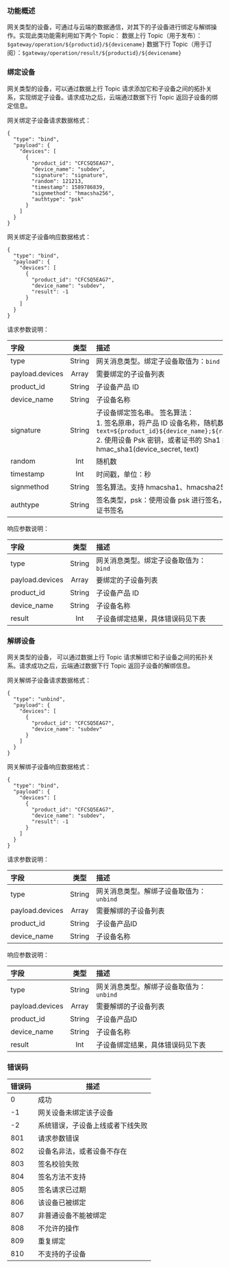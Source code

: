 ### 功能概述

网关类型的设备，可通过与云端的数据通信，对其下的子设备进行绑定与解绑操作。实现此类功能需利用如下两个 Topic：
数据上行 Topic（用于发布）：`$gateway/operation/${productid}/${devicename}`
数据下行 Topic（用于订阅）：`$gateway/operation/result/${productid}/${devicename}`

### 绑定设备

网关类型的设备，可以通过数据上行 Topic 请求添加它和子设备之间的拓扑关系，实现绑定子设备。请求成功之后，云端通过数据下行 Topic 返回子设备的绑定信息。

网关绑定子设备请求数据格式：

```
{
  "type": "bind",
  "payload": {
    "devices": [
      {
        "product_id": "CFCSQ5EAG7",
        "device_name": "subdev",
        "signature": "signature",
        "random": 121213,
        "timestamp": 1589786839,
        "signmethod": "hmacsha256",
        "authtype": "psk"
      }
    ]
  }
}
```

网关绑定子设备响应数据格式：

```
{
  "type": "bind",
  "payload": {
    "devices": [
      {
        "product_id": "CFCSQ5EAG7",
        "device_name": "subdev",
        "result": -1
      }
    ]
  }
}
```

请求参数说明：

| 字段            |  类型  | 描述                                       |
| :-------------- | :----: | :----------------------------------------- |
| type            | String | 网关消息类型。绑定子设备取值为：```bind``` |
| payload.devices | Array  | 需要绑定的子设备列表                       |
| product_id      | String | 子设备产品 ID                               |
| device_name     | String | 子设备名称                                 |
| signature| String|子设备绑定签名串。 签名算法：<br>1. 签名原串，将产品 ID 设备名称，随机数，时间戳拼接：```text=${product_id}${device_name};${random};${expiration_time}``` <br> 2. 使用设备 Psk 密钥，或者证书的 Sha1 摘要，进行签名：sign = hmac_sha1(device_secret, text)
| random| Int |随机数|
|timestamp|Int|时间戳，单位：秒|
|signmethod|String|签名算法。支持 hmacsha1、hmacsha256|
|authtype |String|签名类型，psk：使用设备 psk 进行签名，certificate：使用设备公钥证书签名|


响应参数说明：

| 字段            |  类型  | 描述                                       |
| :-------------- | :----: | :----------------------------------------- |
| type            | String | 网关消息类型。绑定子设备取值为：`bind` |
| payload.devices | Array  | 要绑定的子设备列表                         |
| product_id      | String | 子设备产品 ID                               |
| device_name     | String | 子设备名称                                 |
| result          |  Int   | 子设备绑定结果，具体错误码见下表           |

### 解绑设备

网关类型的设备， 可以通过数据上行 Topic 请求解绑它和子设备之间的拓扑关系。请求成功之后，云端通过数据下行 Topic 返回子设备的解绑信息。

网关解绑子设备请求数据格式：

```
{
  "type": "unbind",
  "payload": {
    "devices": [
      {
        "product_id": "CFCSQ5EAG7",
        "device_name": "subdev"
      }
    ]
  }
}
```

网关解绑子设备响应数据格式：

```
{
  "type": "bind",
  "payload": {
    "devices": [
      {
        "product_id": "CFCSQ5EAG7",
        "device_name": "subdev",
        "result": -1
      }
    ]
  }
}
```

请求参数说明：

| 字段            |  类型  | 描述                                         |
| :-------------- | :----: | :------------------------------------------- |
| type            | String | 网关消息类型。解绑子设备取值为：```unbind``` |
| payload.devices | Array  | 需要解绑的子设备列表                         |
| product_id      | String | 子设备产品ID                                 |
| device_name     | String | 子设备名称                                   |

响应参数说明：

| 字段            |  类型  | 描述                                         |
| :-------------- | :----: | :------------------------------------------- |
| type            | String | 网关消息类型。解绑子设备取值为：```unbind``` |
| payload.devices | Array  | 需要解绑的子设备列表                         |
| product_id      | String | 子设备产品ID                                 |
| device_name     | String | 子设备名称                                   |
| result          |  Int   | 子设备绑定结果，具体错误码见下表             |



### 错误码

| 错误码 | 描述                             |
| ------ | -------------------------------- |
| 0      | 成功                             |
| -1     | 网关设备未绑定该子设备           |
| -2     | 系统错误，子设备上线或者下线失败 |
| 801    | 请求参数错误                     |
| 802    | 设备名非法，或者设备不存在       |
| 803    | 签名校验失败                     |
| 804    | 签名方法不支持                   |
| 805    | 签名请求已过期                   |
| 806    | 该设备已被绑定                   |
| 807    | 非普通设备不能被绑定             |
| 808    | 不允许的操作                     |
| 809    | 重复绑定                         |
| 810    | 不支持的子设备                   |

